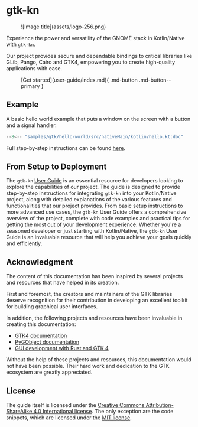 # gtk-kn

<figure markdown>
![Image title](assets/logo-256.png)
</figure>


Experience the power and versatility of the GNOME stack in Kotlin/Native with ``gtk-kn``.

Our project provides secure and dependable bindings to critical libraries like GLib, Pango, Cairo and GTK4, empowering
you to create high-quality applications with ease.

<figure markdown>
[Get started](user-guide/index.md){ .md-button .md-button--primary }
</figure>

## Example

A basic hello world example that puts a window on the screen with a button and a signal handler.

``` kotlin title="samples/gtk/hello-world/src/nativeMain/kotlin/hello.kt"
--8<-- "samples/gtk/hello-world/src/nativeMain/kotlin/hello.kt:doc"
```

Full step-by-step instructions can be found [here](user-guide/index.md).

## From Setup to Deployment

The `gtk-kn` [User Guide](user-guide/index.md) is an essential resource for developers looking to explore the
capabilities of our project. The guide is designed to provide step-by-step instructions for integrating `gtk-kn` into
your Kotlin/Native project, along with detailed explanations of the various features and functionalities that our
project provides. From basic setup instructions to more advanced use cases, the `gtk-kn` User Guide offers a
comprehensive overview of the project, complete with code examples and practical tips for getting the most out of your
development experience. Whether you're a seasoned developer or just starting with Kotlin/Native, the `gtk-kn` User Guide
is an invaluable resource that will help you achieve your goals quickly and efficiently.

## Acknowledgment

The content of this documentation has been inspired by several projects and resources that have helped in its creation.

First and foremost, the creators and maintainers of the GTK libraries deserve recognition for their contribution in
developing an excellent toolkit for building graphical user interfaces.

In addition, the following projects and resources have been invaluable in creating this documentation:

- [GTK4 documentation](https://docs.gtk.org/gtk4/)
- [PyGObject documentation](https://pygobject.readthedocs.io/en/latest/)
- [GUI development with Rust and GTK 4](https://gtk-rs.org/gtk4-rs/git/book/)

Without the help of these projects and resources, this documentation would not have been possible. Their hard work and
dedication to the GTK ecosystem are greatly appreciated.

## License

The guide itself is licensed under
the [Creative Commons Attribution-ShareAlike 4.0 International license](https://creativecommons.org/licenses/by-sa/4.0/).
The only exception are the code snippets, which are licensed under
the [MIT license](https://gitlab.com/gtk-kn/gtk-kn/-/blob/master/README.md).
